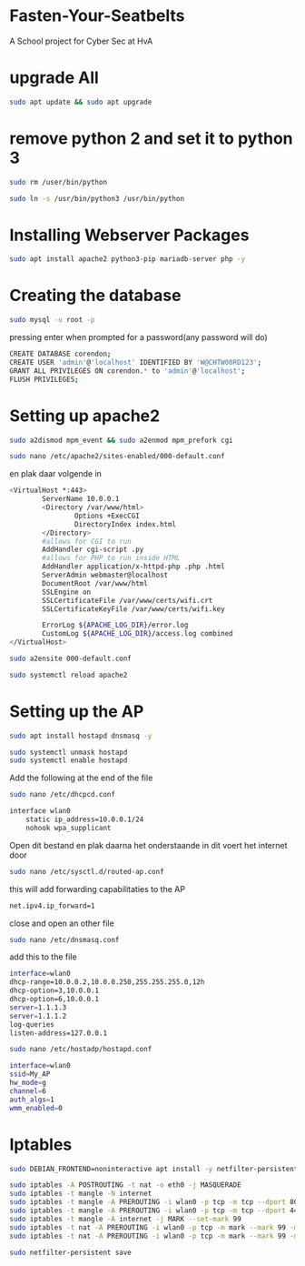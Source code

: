 # Fasten-Your-Seatbelts
A School project for Cyber Sec at HvA

# upgrade All
```bash 
sudo apt update && sudo apt upgrade
```

# remove python 2 and set it to python 3
```bash 
sudo rm /user/bin/python
```
```bash 
sudo ln -s /usr/bin/python3 /usr/bin/python
```

# Installing Webserver Packages
```bash 
sudo apt install apache2 python3-pip mariadb-server php -y
```

# Creating the database
```bash 
sudo mysql -u root -p 
```
pressing enter when prompted for a password(any password will do)
  ```bash 
  CREATE DATABASE corendon;
  CREATE USER 'admin'@'localhost' IDENTIFIED BY 'W@CHTW00RD123';
  GRANT ALL PRIVILEGES ON corendon.* to 'admin'@'localhost';
  FLUSH PRIVILEGES;
```
# Setting up apache2
```bash 
sudo a2dismod mpm_event && sudo a2enmod mpm_prefork cgi
```
```bash 
sudo nano /etc/apache2/sites-enabled/000-default.conf
```
en plak daar volgende in
```bash
<VirtualHost *:443>
        ServerName 10.0.0.1
        <Directory /var/www/html>
                Options +ExecCGI
                DirectoryIndex index.html
        </Directory>
        #allows for CGI to run
        AddHandler cgi-script .py
        #allows for PHP to run inside HTML
        AddHandler application/x-httpd-php .php .html
        ServerAdmin webmaster@localhost
        DocumentRoot /var/www/html
        SSLEngine on
        SSLCertificateFile /var/www/certs/wifi.crt
        SSLCertificateKeyFile /var/www/certs/wifi.key

        ErrorLog ${APACHE_LOG_DIR}/error.log
        CustomLog ${APACHE_LOG_DIR}/access.log combined
</VirtualHost>
```
```bash 
sudo a2ensite 000-default.conf
```
```bash
sudo systemctl reload apache2
```
# Setting up the AP
```bash
sudo apt install hostapd dnsmasq -y
```
```bash 
sudo systemctl unmask hostapd
sudo systemctl enable hostapd
```
Add the following at the end of the file
```bash
sudo nano /etc/dhcpcd.conf
```
```bash
interface wlan0
    static ip_address=10.0.0.1/24
    nohook wpa_supplicant
```
Open dit bestand en plak daarna het onderstaande in dit voert het internet door
```bash
sudo nano /etc/sysctl.d/routed-ap.conf
```
this will add forwarding capabilitaties to the AP
```bash
net.ipv4.ip_forward=1
```
close and open an other file
```bash
sudo nano /etc/dnsmasq.conf
```
add this to the file
```bash
interface=wlan0
dhcp-range=10.0.0.2,10.0.0.250,255.255.255.0,12h
dhcp-option=3,10.0.0.1
dhcp-option=6,10.0.0.1
server=1.1.1.3
server=1.1.1.2
log-queries
listen-address=127.0.0.1
```
```bash
sudo nano /etc/hostadp/hostapd.conf
```
```bash
interface=wlan0
ssid=My_AP
hw_mode=g
channel=6
auth_algs=1
wmm_enabled=0
```
# Iptables
```bash
sudo DEBIAN_FRONTEND=noninteractive apt install -y netfilter-persistent iptables-persistent
```
```bash
sudo iptables -A POSTROUTING -t nat -o eth0 -j MASQUERADE
sudo iptables -t mangle -N internet
sudo iptables -t mangle -A PREROUTING -i wlan0 -p tcp -m tcp --dport 80 -j internet
sudo iptables -t mangle -A PREROUTING -i wlan0 -p tcp -m tcp --dport 443 -j internet
sudo iptables -t mangle -A internet -j MARK --set-mark 99
sudo iptables -t nat -A PREROUTING -i wlan0 -p tcp -m mark --mark 99 -m tcp --dport 80 -j DNAT --to-destination 10.0.0.1
sudo iptables -t nat -A PREROUTING -i wlan0 -p tcp -m mark --mark 99 -m tcp --dport 443 -j DNAT --to-destination 10.0.0.1
```
```bash
sudo netfilter-persistent save
```
